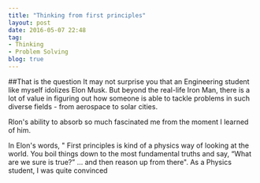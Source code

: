 ```yaml
---
title: "Thinking from first principles"
layout: post
date: 2016-05-07 22:48
tag:
- Thinking
- Problem Solving
blog: true
---
```


##That is the question
It may not surprise you that an Engineering student like myself idolizes Elon Musk.
But beyond the real-life Iron Man, there is a lot of value in figuring out how someone
is able to tackle problems in such diverse fields - from aerospace to solar cities.

Rlon's ability to absorb so much fascinated me from the moment I learned
of him.



In Elon's words, " First principles is kind of a physics way of looking at the world. You boil things down to the most fundamental truths and say, “What are we sure is true?” … and then reason up from there". As a Physics student, I was quite convinced
